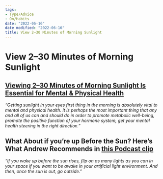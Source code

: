 ```yaml
---
tags:
- Type/Advice
- On/Habits
date: "2022-06-16"
date modified: "2022-06-16"
title: View 2–30 Minutes of Morning Sunlight
---
```


# View 2–30 Minutes of Morning Sunlight

## [Viewing 2–30 Minutes of Morning Sunlight Is Essential for Mental & Physical Health](https://podclips.com/c/viewing-230-minutes-of-morning-sunlight-is-essential-for-mental-physical-health?ss=medium)
_“Getting sunlight in your eyes first thing in the morning is absolutely vital to mental and physical health. It is perhaps the most important thing that any and all of us can and should do in order to promote metabolic well-being, promote the positive function of your hormone system, get your mental health steering in the right direction.”_

## What About if you’re up Before the Sun? Here’s What Andrew Recommends in [this Podcast clip](https://podclips.com/c/andrew-hubermans-morning-routine-yoga-nidra-hydrate-sun-exposure-walk?ss=medium)
_“If you wake up before the sun rises, flip on as many lights as you can in your space if you want to be awake in your artificial light environment. And then, once the sun is out, go outside.”_
